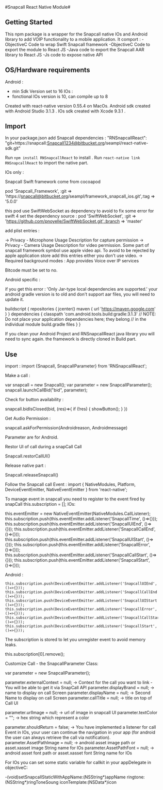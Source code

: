 #Snapcall React Native Module#

## Getting Started ##

This npm package is a wrapper for the Snapcall native IOs and Android library to add VOIP functionality to a mobile application.
It comport :
  -ObjectiveC Code to wrap Swift Snapcall framework
  -ObjectiveC Code to export the module to React JS
  -Java code to export the Snapcall AAR library to React JS
  -Js code to expose native API

## OS/Hardware requirements ##

Android :
  - min Sdk Version set to 16
IOs :
  - fonctional IOs version is 10, can compile up to 8

Created with react-native version 0.55.4 on MacOs.
Android sdk created with Android Studio 3.1.3 .
IOs sdk created with Xcode 9.3.1 .

## Import ##

In your package.json add Snapcall dependencies :
  "RNSnapcallReact": "git+https://snapcall:Snapcall1234@bitbucket.org/seampl/react-native-sdk.git"

Run `npm install RNSnapcallReact` to install .
Run `react-native link RNSnapcallReact` to import the native part.

IOs only :

Snapcall Swift framework come from cocoapod

  pod 'Snapcall_Framework', :git => 'https://snapcall@bitbucket.org/seampl/framework_snapcall_ios.git',:tag => '5.0.0'

this pod use SwiftWebSocket as dependency to avoid to fix some error for swift 4  set the dependency source :
  pod 'SwiftWebSocket', :git => 'https://github.com/pnoyelle/SwiftWebSocket.git',:branch => 'master'

add plist entries :

  -> Privacy - Microphone Usage Description for capture permission
  -> Privacy - Camera Usage Description for video permission. Some part of snapcall framework symbol use apple video api. To avoid to be rejected by apple application store add this entries either you don't use video.
  -> Required background modes : App provides Voice over IP services

  Bitcode must be set to no.

Android specific :

if you get this error :
	'Only Jar-type local dependencies are supported.'
your android gradle version is to old and don't support aar files, you will need to update it.

buildscript {
  repositories {
      jcenter()
      maven {
          url 'https://maven.google.com'
      }
  }
  dependencies {
      classpath 'com.android.tools.build:gradle:3.1.3'
      // NOTE: Do not place your application dependencies here; they belong
      // in the individual module build.gradle files
  }
}

If you clean your Android Project and RNSnapcallReact java library you will need to sync again. the framework is directly cloned in Build part.

## Use ##

import :
  import {Snapcall, SnapcallParameter} from 'RNSnapcallReact';

Make a call :

  var snapcall = new Snapcall();
  var parameter = new SnapcallParameter();
  snapcall.launchCallBid("bid", parameter);

Check for button availability :

  snapcall.bidIsClosed(bid, (res)=>{
    if (!res)
    {
      showButton();
    }
    })

Get Audio Permission :

  snapcall.askForPermission(Androidreason, Androidmessage)

  Parameter are for Android.

Restor UI of call during a snapCall Call

  Snapcall.restorCallUI()

Release native part :

  Snapcall.releaseSnapcall()

Follow the Snapcall call Event :
  import { NativeModules, Platform, DeviceEventEmitter, NativeEventEmitter } from 'react-native';

To manage event in snapcall you need to register to the event fired by snapCall
  this.subscription = [];
IOs:

  this.eventEmitter = new NativeEventEmitter(NativeModules.CallListener);
  this.subscription.push(this.eventEmitter.addListener('SnapcallTime', ()=>{}));
  this.subscription.push(this.eventEmitter.addListener('SnapcallUIEnd', ()=>{}));
  this.subscription.push(this.eventEmitter.addListener('SnapcallCallEnd', ()=>{}));
  this.subscription.push(this.eventEmitter.addListener('SnapcallUIStart', ()=>{}));
  this.subscription.push(this.eventEmitter.addListener('SnapcallError', ()=>{}));
  this.subscription.push(this.eventEmitter.addListener('SnapcallCallStart', ()=>{}));
  this.subscription.push(this.eventEmitter.addListener('SnapcallStart', ()=>{}));

Android :

    this.subscription.push(DeviceEventEmitter.addListener('SnapcallUIEnd', ()=>{}));
    this.subscription.push(DeviceEventEmitter.addListener('SnapcallCallEnd', ()=>{}));
    this.subscription.push(DeviceEventEmitter.addListener('SnapcallUIStart', ()=>{}));
    this.subscription.push(DeviceEventEmitter.addListener('SnapcallError', ()=>{}));
    this.subscription.push(DeviceEventEmitter.addListener('SnapcallCallStart', ()=>{}));
    this.subscription.push(DeviceEventEmitter.addListener('SnapcallStart', ()=>{}));

The subscription is stored to let you unregister event to avoid memory leaks.

  this.subscription[0].remove();

Customize Call - the SnapcallParameter Class:

  var parameter = new SnapcallParameter();

  parameter.externalContext = null;     -> Context for the call you want to link - You will be able to get it via SnapCall API
  parameter.displayBrand = null;        -> name to display on call Screen
  parameter.displayName = null;         -> Second Name to display on call Screen
  parameter.callTitle = null;           -> title on top of Call UI

  parameter.urlImage = null;            -> url of image in snapcall UI
  parameter.textColor = "";             -> hex string which represent a color

  parameter.shouldReturn = false;       -> You have implemented a listener for call Event in IOs, your user can continue the navigation in your app (for android the user can always retrieve the call via notification).
  parameter.AssetPathImage = null;      -> android asset image path or asset.xasset image String name for IOs
  parameter.AssetPathFont = null;        -> android asset font path or asset.xasset font String name for IOs


  For IOs you can set some static variable for callkit in your appDelegate in objectiveC:

  -(void)setSnapcallStaticWithAppName:(NSString*)appName ringtone:(NSString*)ringToneSoung iconTemplate:(NSData*)icon
